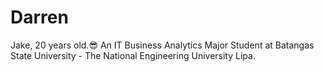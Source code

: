 # Darren
Jake, 20 years old.😎 An IT Business Analytics Major Student at Batangas State University - The National Engineering University Lipa.
